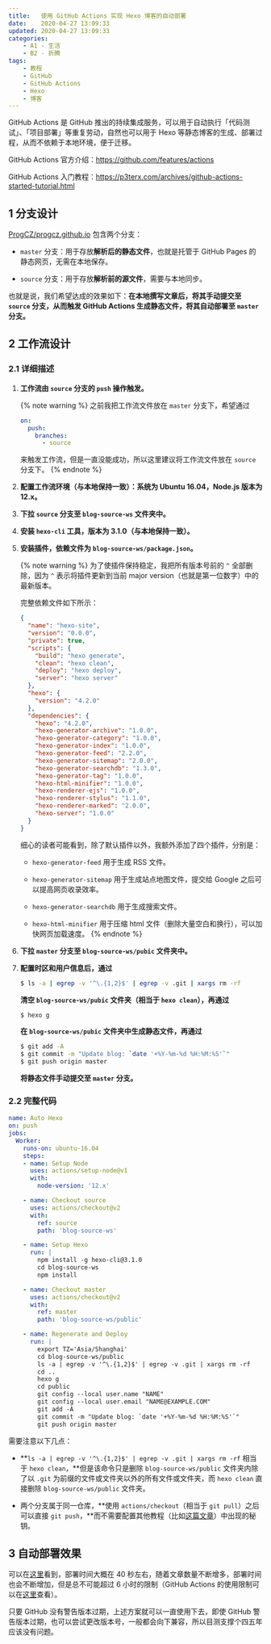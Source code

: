 ```yaml
---
title:   使用 GitHub Actions 实现 Hexo 博客的自动部署
date:    2020-04-27 13:09:33
updated: 2020-04-27 13:09:33
categories:
    - A1 - 生活
    - B2 - 折腾
tags:
    - 教程
    - GitHub
    - GitHub Actions
    - Hexo
    - 博客
---
```


GitHub Actions 是 GitHub 推出的持续集成服务，可以用于自动执行「代码测试」、「项目部署」等重复劳动，自然也可以用于 Hexo 等静态博客的生成、部署过程，从而不依赖于本地环境，便于迁移。

<!-- more -->

GitHub Actions 官方介绍：<https://github.com/features/actions>

GitHub Actions 入门教程：<https://p3terx.com/archives/github-actions-started-tutorial.html>

## 1 分支设计

[ProgCZ/progcz.github.io](https://github.com/ProgCZ/progcz.github.io) 包含两个分支：

- `master` 分支：用于存放**解析后的静态文件**，也就是托管于 GitHub Pages 的静态网页，无需在本地保存。

- `source` 分支：用于存放**解析前的源文件**，需要与本地同步。

也就是说，我们希望达成的效果如下：**在本地撰写文章后，将其手动提交至 `source` 分支，从而触发 GitHub Actions 生成静态文件，将其自动部署至 `master` 分支。**

## 2 工作流设计

### 2.1 详细描述

1. **工作流由 `source` 分支的 `push` 操作触发。**

    {% note warning %}
    之前我把工作流文件放在 `master` 分支下，希望通过

    ```yaml
    on:
      push:
        branches:
          - source
    ```

    来触发工作流，但是一直没能成功，所以这里建议将工作流文件放在 `source` 分支下。
    {% endnote %}

2. **配置工作流环境（与本地保持一致）：系统为 Ubuntu 16.04，Node.js 版本为 12.x。**

3. **下拉 `source` 分支至 `blog-source-ws` 文件夹中。**

4. **安装 `hexo-cli` 工具，版本为 3.1.0（与本地保持一致）。**

5. **安装插件，依赖文件为 `blog-source-ws/package.json`。**

    {% note warning %}
    为了使插件保持稳定，我把所有版本号前的 `^` 全部删除，因为 `^` 表示将插件更新到当前 major version（也就是第一位数字）中的最新版本。

    完整依赖文件如下所示：

    ```json code https://github.com/ProgCZ/progcz.github.io/blob/source/package.json package.json
    {
      "name": "hexo-site",
      "version": "0.0.0",
      "private": true,
      "scripts": {
        "build": "hexo generate",
        "clean": "hexo clean",
        "deploy": "hexo deploy",
        "server": "hexo server"
      },
      "hexo": {
        "version": "4.2.0"
      },
      "dependencies": {
        "hexo": "4.2.0",
        "hexo-generator-archive": "1.0.0",
        "hexo-generator-category": "1.0.0",
        "hexo-generator-index": "1.0.0",
        "hexo-generator-feed": "2.2.0",
        "hexo-generator-sitemap": "2.0.0",
        "hexo-generator-searchdb": "1.3.0",
        "hexo-generator-tag": "1.0.0",
        "hexo-html-minifier": "1.0.0",
        "hexo-renderer-ejs": "1.0.0",
        "hexo-renderer-stylus": "1.1.0",
        "hexo-renderer-marked": "2.0.0",
        "hexo-server": "1.0.0"
      }
    }
    ```

    细心的读者可能看到，除了默认插件以外，我额外添加了四个插件，分别是：

    - `hexo-generator-feed` 用于生成 RSS 文件。

    - `hexo-generator-sitemap` 用于生成站点地图文件，提交给 Google 之后可以提高网页收录效率。

    - `hexo-generator-searchdb` 用于生成搜索文件。

    - `hexo-html-minifier` 用于压缩 html 文件（删除大量空白和换行），可以加快网页加载速度。
    {% endnote %}

6. **下拉 `master` 分支至 `blog-source-ws/pubic` 文件夹中。**

7. **配置时区和用户信息后，通过**

    ```bash
    $ ls -a | egrep -v '^\.{1,2}$' | egrep -v .git | xargs rm -rf
    ```

    **清空 `blog-source-ws/pubic` 文件夹（相当于 `hexo clean`），再通过**

    ```bash
    $ hexo g
    ```

    **在 `blog-source-ws/pubic` 文件夹中生成静态文件，再通过**

    ```bash
    $ git add -A
    $ git commit -m "Update blog: `date '+%Y-%m-%d %H:%M:%S'`"
    $ git push origin master
    ```

    **将静态文件手动提交至 `master` 分支。**

### 2.2 完整代码

```yaml code https://github.com/ProgCZ/progcz.github.io/blob/source/.github/workflows/auto-hexo.yml auto-hexo.yml
name: Auto Hexo
on: push
jobs:
  Worker:
    runs-on: ubuntu-16.04
    steps:
    - name: Setup Node
      uses: actions/setup-node@v1
      with:
        node-version: '12.x'

    - name: Checkout source
      uses: actions/checkout@v2
      with:
        ref: source
        path: 'blog-source-ws'

    - name: Setup Hexo
      run: |
        npm install -g hexo-cli@3.1.0
        cd blog-source-ws
        npm install

    - name: Checkout master
      uses: actions/checkout@v2
      with:
        ref: master
        path: 'blog-source-ws/public'

    - name: Regenerate and Deploy
      run: |
        export TZ='Asia/Shanghai'
        cd blog-source-ws/public
        ls -a | egrep -v '^\.{1,2}$' | egrep -v .git | xargs rm -rf
        cd ..
        hexo g
        cd public
        git config --local user.name "NAME"
        git config --local user.email "NAME@EXAMPLE.COM"
        git add -A
        git commit -m "Update blog: `date '+%Y-%m-%d %H:%M:%S'`"
        git push origin master
```

需要注意以下几点：

- **`ls -a | egrep -v '^\.{1,2}$' | egrep -v .git | xargs rm -rf` 相当于 `hexo clean`，**但是该命令只是删除 `blog-source-ws/public` 文件夹内除了以 `.git` 为前缀的文件或文件夹以外的所有文件或文件夹，而 `hexo clean` 直接删除 `blog-source-ws/public` 文件夹。

- 两个分支属于同一仓库，**使用 `actions/checkout`（相当于 `git pull`）之后可以直接 `git push`，**而不需要配置其他教程（比如[这篇文章](https://mystryl.com/2019/10/github-actions/)）中出现的秘钥。

## 3 自动部署效果

可以在[这里](https://github.com/ProgCZ/progcz.github.io/actions?query=branch%3Asource)看到，部署时间大概在 40 秒左右，随着文章数量不断增多，部署时间也会不断增加，但是总不可能超过 6 小时的限制（GitHub Actions 的使用限制可以在[这里](https://help.github.com/en/actions/getting-started-with-github-actions/about-github-actions#usage-limits)查看）。

只要 GitHub 没有警告版本过期，上述方案就可以一直使用下去，即使 GitHub 警告版本过期，也可以尝试更改版本号，一般都会向下兼容，所以目测支撑个四五年应该没有问题。
